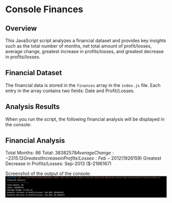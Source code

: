
# Console Finances

## Overview

This JavaScript script analyzes a financial dataset and provides key insights such as the total number of months, net total amount of profit/losses, average change, greatest increase in profits/losses, and greatest decrease in profits/losses.

## Financial Dataset

The financial data is stored in the `finances` array in the `index.js` file. Each entry in the array contains two fields: Date and Profit/Losses.

## Analysis Results

When you run the script, the following financial analysis will be displayed in the console:

Financial Analysis
---------------------
Total Months: 86
Total: $38382578
Average Change: -2315.12
Greatest Increase in Profits/Losses: Feb-2012 ($1926159)
Greatest Decrease in Profits/Losses: Sep-2013 ($-2196167)

Screenshot of the output of the console: 
![Alt Text](images/Console%20Output.png)

